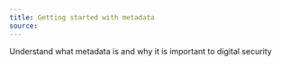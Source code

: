 ```yaml
---
title: Getting started with metadata
source:
---
```

Understand what metadata is and why it is important to digital security
